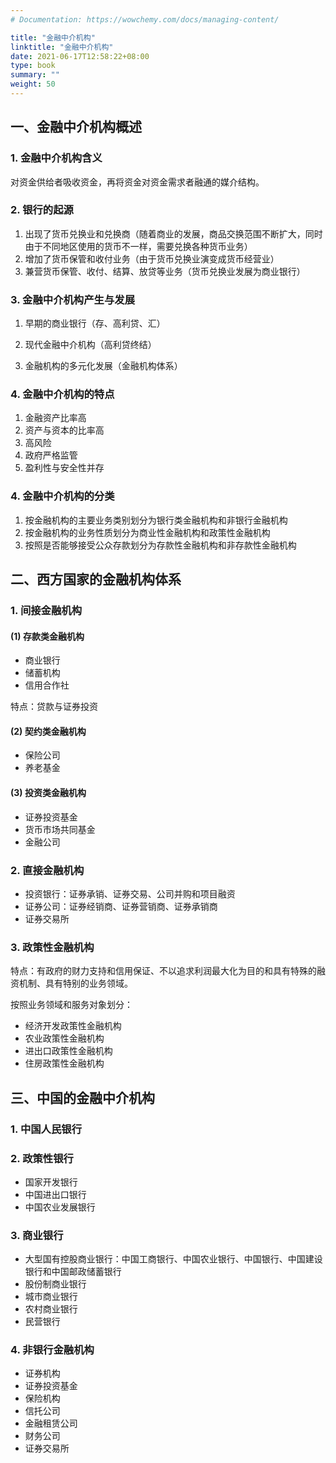 ```yaml
---
# Documentation: https://wowchemy.com/docs/managing-content/

title: "金融中介机构"
linktitle: "金融中介机构"
date: 2021-06-17T12:58:22+08:00
type: book
summary: ""
weight: 50
---
```


<!--more-->

## 一、金融中介机构概述

### 1. 金融中介机构含义

对资金供给者吸收资金，再将资金对资金需求者融通的媒介结构。

### 2. 银行的起源

1. 出现了货币兑换业和兑换商（随着商业的发展，商品交换范围不断扩大，同时由于不同地区使用的货币不一样，需要兑换各种货币业务）
2. 增加了货币保管和收付业务（由于货币兑换业演变成货币经营业）
3. 兼营货币保管、收付、结算、放贷等业务（货币兑换业发展为商业银行）

### 3. 金融中介机构产生与发展

1. 早期的商业银行（存、高利贷、汇）

2. 现代金融中介机构（高利贷终结）

3. 金融机构的多元化发展（金融机构体系）

### 4. 金融中介机构的特点

1. 金融资产比率高
2. 资产与资本的比率高
3. 高风险
4. 政府严格监管
5. 盈利性与安全性并存

### 4. 金融中介机构的分类

1. 按金融机构的主要业务类别划分为银行类金融机构和非银行金融机构
2. 按金融机构的业务性质划分为商业性金融机构和政策性金融机构
3. 按照是否能够接受公众存款划分为存款性金融机构和非存款性金融机构

## 二、西方国家的金融机构体系

### 1. 间接金融机构

#### (1) 存款类金融机构

- 商业银行
- 储蓄机构
- 信用合作社

特点：贷款与证券投资

#### (2) 契约类金融机构

- 保险公司
- 养老基金

#### (3) 投资类金融机构

- 证券投资基金
- 货币市场共同基金
- 金融公司

### 2. 直接金融机构

- 投资银行：证券承销、证券交易、公司并购和项目融资
- 证券公司：证券经销商、证券营销商、证券承销商
- 证券交易所

### 3. 政策性金融机构

特点：有政府的财力支持和信用保证、不以追求利润最大化为目的和具有特殊的融资机制、具有特别的业务领域。

按照业务领域和服务对象划分：

- 经济开发政策性金融机构
- 农业政策性金融机构
- 进出口政策性金融机构
- 住房政策性金融机构

## 三、中国的金融中介机构

### 1. 中国人民银行

### 2. 政策性银行

- 国家开发银行
- 中国进出口银行 
- 中国农业发展银行

### 3. 商业银行

- 大型国有控股商业银行：中国工商银行、中国农业银行、中国银行、中国建设银行和中国邮政储蓄银行
- 股份制商业银行
- 城市商业银行
- 农村商业银行
- 民营银行

### 4. 非银行金融机构

- 证券机构
- 证券投资基金
- 保险机构
- 信托公司
- 金融租赁公司
- 财务公司
- 证券交易所